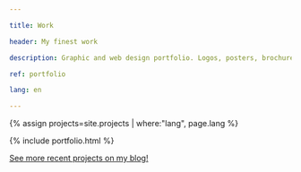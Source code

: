 ```yaml
---

title: Work

header: My finest work

description: Graphic and web design portfolio. Logos, posters, brochures, branding, visual identity, and more.

ref: portfolio

lang: en

---
```


{% assign projects=site.projects | where:"lang", page.lang %}

{% include portfolio.html %}

<p class="align_center">
	<a href="{{ base.url }}/blog" class="button large black center" data-aos="fade-up" data-aos-delay="300">See more recent projects on my blog!</a>
</p>

